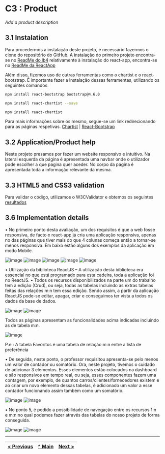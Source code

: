 # C3 : Product

_Add a product description_

## 3.1 Instalation

Para procedermos à instalação deste projeto, é necessário fazermos o clone do repositório do GitHub.
A instalação do  primeiro projeto encontra-se no [ReadMe do lb4](https://github.com/ProgramacaoWebGrupo1/M2/blob/main/src/lb4-standvirtualpw/README.md) 
relativamente à instalação do react-app, encontra-se no [ReadMe da ReactApp](https://github.com/ProgramacaoWebGrupo1/M2/tree/main/src/standvirtualpw/README.md)

Além disso, fizemos uso de outras ferramentas como o chartist e o react-bootstrap. É importante fazer a instalação dessas ferramentas, utilizando os seguintes comandos:
```sh
npm install react-bootstrap bootstrap@4.6.0
```
```sh
npm install react-chartist --save
```
```sh
npm install react-chartist
```
Para mais informações sobre os mesmo, segue-se um link redirecionando para as páginas respetivas. [Chartist](https://www.npmjs.com/package/react-chartist) | [React-Bootstrap](https://react-bootstrap.github.io/getting-started/introduction/)


## 3.2 Application/Product help

Neste projeto presamos por fazer um website responsivo e intuitivo.
Na lateral esquerda da página é apresentada uma navbar onde o utilizador pode escolher a que pagina quer aceder.
No corpo da página é apresentada toda a informação relevante da mesma.


## 3.3 HTML5 and CSS3 validation

Para validar o código, utilizamos o W3CValidator e obtemos os seguintes [resultados](https://github.com/ProgramacaoWebGrupo1/M2/blob/main/doc/W3CValidator.txt)

## 3.6 Implementation details

•	No primeiro ponto desta avaliação, um dos requisitos é que a web fosse responsiva, de facto o react-app já cria uma aplicação responsiva, apenas no das páginas que tiver mais do que 4 colunas começa então a tornar-se menos responsiva.
Em baixo estão alguns dos exemplos da aplicação em modo Mobile.

![image](https://user-images.githubusercontent.com/82088513/121918969-74ff2500-cd2e-11eb-99f7-54b52981df76.png)
![image](https://user-images.githubusercontent.com/82088513/121918986-7892ac00-cd2e-11eb-9555-175005b5ac7a.png)
![image](https://user-images.githubusercontent.com/82088513/121918999-7c263300-cd2e-11eb-9933-279208ffd3cc.png)
![image](https://user-images.githubusercontent.com/82088513/121919008-7f212380-cd2e-11eb-9b23-1951e857aa4a.png)
![image](https://user-images.githubusercontent.com/82088513/121919019-80eae700-cd2e-11eb-9bc7-81cab3ee65c2.png)

•	Utilização da biblioteca ReactJS – A utilização desta biblioteca era essencial no que está programado para esta cadeira, toda a aplicação foi no ReactJS.
•	Todos os recursos disponibilizados na parte um do trabalho tem a edição (Crud), ou seja, todas as tabelas incluindo as extras tabelas feitas das relações m:n tem essa edição. Sendo assim, a partir da aplicação ReactJS pode-se editar, apagar, criar e conseguimos ter vista a todos os dados da base de dados.

![image](https://user-images.githubusercontent.com/82088513/121919068-8fd19980-cd2e-11eb-8b56-9f94265c9cf2.png)
![image](https://user-images.githubusercontent.com/82088513/121919083-9233f380-cd2e-11eb-89ad-dda55393098f.png)

Todos as páginas apresentam as funcionalidades acima indicadas incluindo as de tabela m:n.

![image](https://user-images.githubusercontent.com/82088513/121919115-9a8c2e80-cd2e-11eb-9a85-904ed795841b.png)

P.e : A tabela Favoritos é uma tabela de relação m:n entre a lista de preferência 

•	De seguida, neste ponto, o professor requisitou apresenta-se pelo menos um valor de contador ou somatório. Ora, neste projeto, tivemos o cuidado de adicionar 3 elementos. Esses elementos estão colocados na dashboard e são responsivos em tempo real, ou seja, esses componentes fazem uma contagem, por exemplo, de quantos carros/clientes/fornecedores existem e ao criar um novo elemento dessas tabelas, é adicionado um valor a esse contador funcionando assim também como um somatório. 

![image](https://user-images.githubusercontent.com/82088513/121919194-ad9efe80-cd2e-11eb-8697-24426c633896.png)
![image](https://user-images.githubusercontent.com/82088513/121919208-b1328580-cd2e-11eb-9d1f-36c16dd94e18.png)


•	No ponto 5, é pedido a possibilidade de navegação entre os recursos 1:n e m:n no qual podemos fazer através das tabelas do nosso projeto de forma conseguida.

![image](https://user-images.githubusercontent.com/82088513/121919238-ba235700-cd2e-11eb-9800-173838e65adf.png)
![image](https://user-images.githubusercontent.com/82088513/121919259-bd1e4780-cd2e-11eb-8793-0618f0bd774f.png)

---
[< Previous](c2.md) | [^ Main](https://github.com/exemploTrabalho/report) | [Next >](c4.md)
:--- | :---: | ---: 
